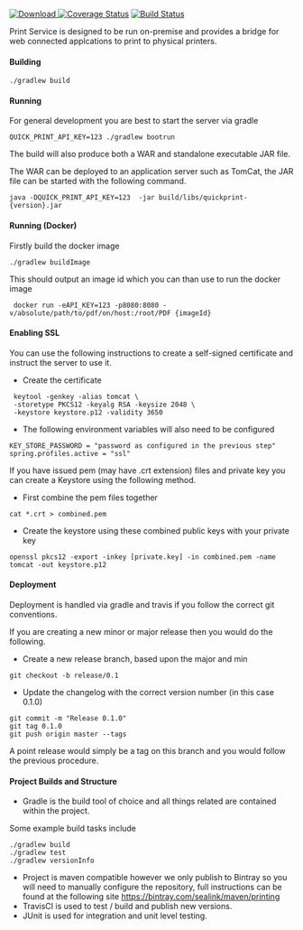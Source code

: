 [![Download](https://api.bintray.com/packages/sealink/maven/quickprint/images/download.svg) ](https://bintray.com/sealink/maven/quickprint/_latestVersion)
[![Coverage Status](https://coveralls.io/repos/github/sealink/quickprint/badge.svg?branch=master)](https://coveralls.io/github/sealink/quickprint?branch=master)
[![Build Status](https://travis-ci.org/sealink/quickprint.svg?branch=master)](https://travis-ci.org/sealink/quickprint)

Print Service is designed to be run on-premise and provides a bridge for web connected applcations
to print to physical printers.

#### Building

```
./gradlew build
```

#### Running

For general development you are best to start the server via gradle

```
QUICK_PRINT_API_KEY=123 ./gradlew bootrun
```

The build will also produce both a WAR and standalone executable JAR file.

The WAR can be deployed to an application server such as TomCat, the JAR file can be started with
the following command.

```
java -DQUICK_PRINT_API_KEY=123  -jar build/libs/quickprint-{version}.jar
```

#### Running (Docker)

Firstly build the docker image

```
./gradlew buildImage
```

This should output an image id which you can than use to run the docker image

```
 docker run -eAPI_KEY=123 -p8080:8080 -v/absolute/path/to/pdf/on/host:/root/PDF {imageId}
```

#### Enabling SSL

You can use the following instructions to create a self-signed certificate and instruct
the server to use it.

- Create the certificate

```
 keytool -genkey -alias tomcat \
 -storetype PKCS12 -keyalg RSA -keysize 2048 \
 -keystore keystore.p12 -validity 3650
```

- The following environment variables will also need to be configured

```
KEY_STORE_PASSWORD = "password as configured in the previous step"
spring.profiles.active = "ssl"
```

If you have issued pem (may have .crt extension) files and private key you can create a Keystore using the following method.

- First combine the pem files together

```
cat *.crt > combined.pem
```

- Create the keystore using these combined public keys with your private key

```
openssl pkcs12 -export -inkey [private.key] -in combined.pem -name tomcat -out keystore.p12
```

#### Deployment

Deployment is handled via gradle and travis if you follow the correct git conventions.

If you are creating a new minor or major release then you would do the following.

- Create a new release branch, based upon the major and min

```
git checkout -b release/0.1
```

- Update the changelog with the correct version number (in this case 0.1.0)

```
git commit -m "Release 0.1.0"
git tag 0.1.0
git push origin master --tags
```

A point release would simply be a tag on this branch and you would follow the previous procedure.

#### Project Builds and Structure

- Gradle is the build tool of choice and all things related are contained within the project.

Some example build tasks include

```concept
./gradlew build
./gradlew test
./gradlew versionInfo
```

- Project is maven compatible however we only publish to Bintray so you will need to manually configure
  the repository, full instructions can be found at the following site
  https://bintray.com/sealink/maven/printing
- TravisCI is used to test / build and publish new versions.
- JUnit is used for integration and unit level testing.
